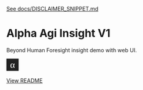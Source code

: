 [See docs/DISCLAIMER_SNIPPET.md](../DISCLAIMER_SNIPPET.md)

# Alpha Agi Insight V1

Beyond Human Foresight insight demo with web UI.

![screenshot](../alpha_agi_insight_v1/favicon.svg)

[View README](../../alpha_factory_v1/demos/alpha_agi_insight_v1/README.md)
